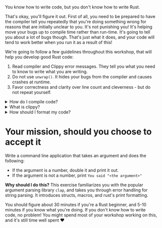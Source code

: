 You know how to write code, but you don't know how to write Rust.

That's okay, you'll figure it out. First of all, you need to be prepared to have the
compiler tell you repeatedly that you're doing something wrong for reasons that are
initially unclear to you. It's not punishing you! It's helping move your bugs up to
compile time rather than run-time. It's going to tell you about a lot of bugs though.
That's just what it does, and your code will tend to work better when you run it as a
result of this!

We're going to follow a few guidelines throughout this workshop, that will
help you develop good Rust code:
1. Read compiler and Clippy error messages. They tell you what you need to know to write what you are writing.
2. Do not use `unwrap()`. It hides your bugs from the compiler and causes crashes at runtime.
3. Favor correctness and clarity over line count and cleverness - but do not repeat yourself.

<details>
 <summary>How do I compile code?</summary>
Run this at the root of your project:

<code>
cargo build
</code>
</details>

<details>
 <summary>What is clippy?</summary>
Clippy is a helpful linter that tells you about things that may work fine, but should
be done differently for various reasons. It often tells you what to do instead, and
sometimes it even tells you why! To run clippy, run this:

<code>
cargo clippy --all-targets
</code>
</details>

<details>
 <summary>How should I format my code?</summary>
Just use rust format, which will format your code in a usually-reasonable way:

<code>
cargo fmt
</code>
</details>

# Your mission, should you choose to accept it
Write a command line application that takes an argument and does the following:

* If the argument is a number, double it and print it out.
* If the argument is not a number, print `You said "<the argument>"`

**Why should I do this?**
This exercise familiarizes you with the popular argument parsing library
`clap`, and takes you through error handling for string parsing. It
introduces structs, macros, and rust's print formatting.

You should figure about 30 minutes if you're a Rust beginner, and 5-10 minutes
if you know what you're doing. If you don't know how to write code, no problem!
You might spend most of your workshop working on this, and it's still time well
spent ❤️
